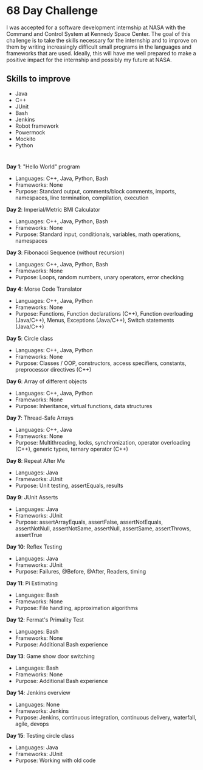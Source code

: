 # 68 Day Challenge
I was accepted for a software development internship at NASA with the Command and Control System at Kennedy Space Center.
The goal of this challenge is to take the skills necessary for the internship and to improve on them by writing increasingly difficult 
small programs in the languages and frameworks that are used. Ideally, this will have me well prepared to make a positive impact
for the internship and possibly my future at NASA.

## Skills to improve
* Java
* C++
* JUnit
* Bash
* Jenkins
* Robot framework
* Powermock
* Mockito
* Python

#

**Day 1**: "Hello World" program
* Languages: C++, Java, Python, Bash
* Frameworks: None
* Purpose: Standard output, comments/block comments, imports, namespaces, line termination, compilation, execution

**Day 2**: Imperial/Metric BMI Calculator
* Languages: C++, Java, Python, Bash
* Frameworks: None
* Purpose: Standard input, conditionals, variables, math operations, namespaces

**Day 3**: Fibonacci Sequence (without recursion)
* Languages: C++, Java, Python, Bash
* Frameworks: None
* Purpose: Loops, random numbers, unary operators, error checking

**Day 4**: Morse Code Translator
* Languages: C++, Java, Python
* Frameworks: None
* Purpose: Functions, Function declarations (C++), Function overloading (Java/C++), Menus, Exceptions (Java/C++), Switch statements (Java/C++)

**Day 5**: Circle class
* Languages: C++, Java, Python
* Frameworks: None
* Purpose: Classes / OOP, constructors, access specifiers, constants, preprocessor directives (C++)

**Day 6**: Array of different objects
* Languages: C++, Java, Python
* Frameworks: None
* Purpose: Inheritance, virtual functions, data structures

**Day 7**: Thread-Safe Arrays
* Languages: C++, Java
* Frameworks: None
* Purpose: Multithreading, locks, synchronization, operator overloading (C++), generic types, ternary operator (C++)

**Day 8**: Repeat After Me
* Languages: Java
* Frameworks: JUnit
* Purpose: Unit testing, assertEquals, results

**Day 9**: JUnit Asserts
* Languages: Java
* Frameworks: JUnit
* Purpose: assertArrayEquals, assertFalse, assertNotEquals, assertNotNull, assertNotSame, assertNull, assertSame, assertThrows, assertTrue

**Day 10**: Reflex Testing
* Languages: Java
* Frameworks: JUnit
* Purpose: Failures, @Before, @After, Readers, timing

**Day 11**: Pi Estimating
* Languages: Bash
* Frameworks: None
* Purpose: File handling, approximation algorithms

**Day 12**: Fermat's Primality Test
* Languages: Bash
* Frameworks: None
* Purpose: Additional Bash experience

**Day 13**: Game show door switching
* Languages: Bash
* Frameworks: None
* Purpose: Additional Bash experience

**Day 14**: Jenkins overview
* Languages: None
* Frameworks: Jenkins
* Purpose: Jenkins, continuous integration, continuous delivery, waterfall, agile, devops

**Day 15**: Testing circle class
* Languages: Java
* Frameworks: JUnit
* Purpose: Working with old code
